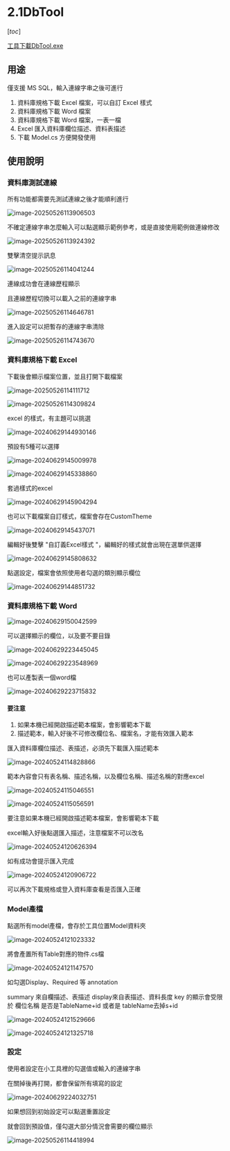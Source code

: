 # 2.1DbTool

 [_toc_]

[工具下載DbTool.exe](https://github.com/adaruru/DevTool/releases/download/1.1/DbTool.exe)

## 用途

僅支援 MS SQL，輸入連線字串之後可進行

1. 資料庫規格下載 Excel 檔案，可以自訂 Excel 樣式
2. 資料庫規格下載 Word 檔案
3. 資料庫規格下載 Word 檔案，一表一檔
4. Excel 匯入資料庫欄位描述、資料表描述
5. 下載 Model.cs 方便開發使用

## 使用說明

### 資料庫測試連線

所有功能都需要先測試連線之後才能順利進行

![image-20250526113906503](.attach/.readme/image-20250526113906503.png)

不確定連線字串怎麼輸入可以點選顯示範例參考，或是直接使用範例做連線修改

![image-20250526113924392](.attach/.readme/image-20250526113924392.png)

雙擊清空提示訊息

![image-20250526114041244](.attach/.readme/image-20250526114041244.png)

連線成功會在連線歷程顯示

且連線歷程切換可以載入之前的連線字串

![image-20250526114646781](.attach/.readme/image-20250526114646781.png)

進入設定可以把暫存的連線字串清除

![image-20250526114743670](.attach/.readme/image-20250526114743670.png)

### 資料庫規格下載 Excel

下載後會顯示檔案位置，並且打開下載檔案

![image-20250526114111712](.attach/.readme/image-20250526114111712.png)

![image-20250526114309824](.attach/.readme/image-20250526114309824.png)

excel 的樣式，有主題可以挑選

![image-20240629144930146](.attach/.readme/image-20240629144930146.png)

預設有5種可以選擇

![image-20240629145009978](.attach/.readme/image-20240629145009978.png)

![image-20240629145338860](.attach/.readme/image-20240629145338860.png)

套過樣式的excel

![image-20240629145904294](.attach/.readme/image-20240629145904294.png)

也可以下載檔案自訂樣式，檔案會存在CustomTheme

![image-20240629145437071](.attach/.readme/image-20240629145437071.png)

編輯好後雙擊 "自訂義Excel樣式 "，編輯好的樣式就會出現在選單供選擇

![image-20240629145808632](.attach/.readme/image-20240629145808632.png)

點選設定，檔案會依照使用者勾選的類別顯示欄位 

![image-20240629144851732](.attach/.readme/image-20240629144851732.png)



### 資料庫規格下載 Word

![image-20240629150042599](.attach/.readme/image-20240629150042599.png)

可以選擇顯示的欄位，以及要不要目錄

![image-20240629223445045](.attach/.readme/image-20240629223445045.png)

![image-20240629223548969](.attach/.readme/image-20240629223548969.png)

也可以產製表一個word檔

![image-20240629223715832](.attach/.readme/image-20240629223715832.png)

#### 要注意

1. 如果本機已經開啟描述範本檔案，會影響範本下載
2. 描述範本，輸入好後不可修改欄位名、檔案名，才能有效匯入範本

匯入資料庫欄位描述、表描述，必須先下載匯入描述範本

![image-20240524114828866](.attach/.readme/image-20240524114828866-171967194290215.png)

範本內容會只有表名稱、描述名稱，以及欄位名稱、描述名稱的對應excel

![image-20240524115046551](.attach/.readme/image-20240524115046551-171967194290213.png)

![image-20240524115056591](.attach/.readme/image-20240524115056591-171967194290214.png)

要注意如果本機已經開啟描述範本檔案，會影響範本下載

excel輸入好後點選匯入描述，注意檔案不可以改名

![image-20240524120626394](.attach/.readme/image-20240524120626394-171967194290212.png)

如有成功會提示匯入完成

![image-20240524120906722](.attach/.readme/image-20240524120906722-171967194290216.png)

可以再次下載規格或登入資料庫查看是否匯入正確

### Model產檔

點選所有model產檔，會存於工具位置Model資料夾

![image-20240524121023332](.attach/.readme/image-20240524121023332-171967194290319.png)

將會產置所有Table對應的物件.cs檔

![image-20240524121147570](.attach/.readme/image-20240524121147570-171967194290217.png)



如勾選Display、Required 等 annotation

summary 來自欄描述、表描述
display來自表描述、資料長度
key 的顯示會受限於 欄位名稱 是否是TableName+id 或者是 tableName去掉s+id 

![image-20240524121529666](.attach/.readme/image-20240524121529666-171967194290218.png)

![image-20240524121325718](.attach/.readme/image-20240524121325718-171967194290320.png)

### 設定

使用者設定在小工具裡的勾選值或輸入的連線字串

在關掉後再打開，都會保留所有填寫的設定

![image-20240629224032751](.attach/.readme/image-20240629224032751.png)

如果想回到初始設定可以點選重置設定

就會回到預設值，僅勾選大部分情況會需要的欄位顯示

![image-20250526114418994](.attach/.readme/image-20250526114418994.png)